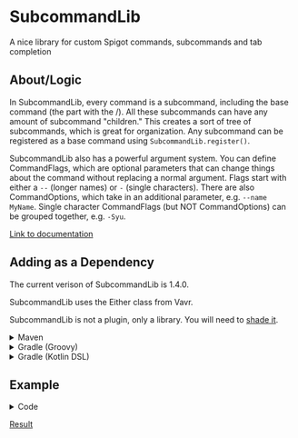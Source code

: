 # SubcommandLib
A nice library for custom Spigot commands, subcommands and tab completion

## About/Logic
In SubcommandLib, every command is a subcommand, including the base command (the part with the /). All these subcommands can have any amount of subcommand "children." This creates a sort of tree of subcommands, which is great for organization. Any subcommand can be registered as a base command using `SubcommandLib.register()`.

SubcommandLib also has a powerful argument system. You can define CommandFlags, which are optional parameters that can change things about the command without replacing a normal argument. Flags start with either a `--` (longer names) or `-` (single characters). There are also CommandOptions, which take in an additional parameter, e.g. `--name MyName`. Single character CommandFlags (but NOT CommandOptions) can be grouped together, e.g. `-Syu`.

[Link to documentation](https://dragin.xyz/javadoc/subcommandlib)

## Adding as a Dependency

The current verison of SubcommandLib is 1.4.0.

SubcommandLib uses the Either class from Vavr.

SubcommandLib is not a plugin, only a library. You will need to [shade it](https://gradleup.com/shadow/).

<details>
<summary>Maven</summary>

```xml
<project>
    <repositories>
        <repository>
            <id>codemc</id>
            <url>https://repo.codemc.io/repository/quadragintillion/</url>
        </repository>
    </repositories>
    
    <dependencies>
        <dependency>
            <groupId>xyz.dragin</groupId>
            <artifactId>subcommandlib</artifactId>
            <version>VERSION</version>
        </dependency>
        <dependency>
            <groupId>io.vavr</groupId>
            <artifactId>vavr</artifactId>
            <version>0.10.6</version>
        </dependency>
    </dependencies>
</project>
```
</details>
<details>
<summary>Gradle (Groovy)</summary>

```gradle
repositories {
    maven { url 'https://repo.codemc.io/repository/quadragintillion/' }
}

dependencies {
    implementation 'xyz.dragin:subcommandlib:VERSION'
    implementation 'io.vavr:vavr:0.10.6'
}
```
</details>
<details>
<summary>Gradle (Kotlin DSL)</summary>

```kotlin
repositories {
    maven(url = "https://repo.codemc.io/repository/quadragintillion/")
}

dependencies {
    implementation("xyz.dragin:subcommandlib:VERSION")
    implementation("io.vavr:vavr:0.10.6")
}
```
</details>

## Example

<details>
<summary>Code</summary>

### SubcommandLibDemo.java
```java
public final class SubcommandLibDemo extends JavaPlugin {
  @Override
  public void onEnable() {
    SubcommandLib.register(new TestCommand(), this);
  }
}
```

### commands/test/TestCommand.java
```java
public class TestCommand implements Subcommand {
  @Override
  public @NotNull String getName() {
    return "test";
  }
  @Override
  public @NotNull List<Subcommand> getSubcommands() {
    return List.of(
        new ComplexSubcommand(), // A more complex subcommand (subcommand1)
        new SimpleSubcommand(), // A more simple sumbcommand (subcommand2)
        new TestCommand() // An infinitely recursive subcommand, because why not
    );
  } // This command does not override execute(), so it cannot be executed.
}
```

### commands/test/ComplexSubcommand.java
```java
public class ComplexSubcommand implements Subcommand {
    @Override
    public @NotNull String getName() {
        return "subcommand1";
    }

    @Override
    public @NotNull List<String> getAliases() {
        return List.of("alias");
    }

    @Override
    public boolean execute(@NotNull CommandSender sender, @NotNull List<Either<String, CommandFlag>> arguments) {
        // Split the arguments into normal arguments in flags, because in this case the order doesn't matter
        List<String> args = SubcommandUtils.getNormalArguments(arguments);
        List<CommandFlag> flags = SubcommandUtils.getFlags(arguments);

        if (args.size() == 1) {
            Player player = Bukkit.getPlayerExact(args.getFirst());
            if (player != null) {
                sender.sendMessage(ChatColor.GREEN + "Ran subcommand1 on " + args.getFirst() + "!");
                player.sendMessage(ChatColor.YELLOW + "Someone ran a command on you!");

                // --optional strikes them with lightning
                if (flags.contains(new CommandFlag("optional") { @Override public List<Character> getSuggestedNext(List<CommandFlag> previous) { return List.of(); }})) {;
                    player.getWorld().strikeLightning(player.getLocation());
                }

                // Check for -f and -r independently, although they can be typed together since they're one character and not CommandOptions
                // CommandFlag.simple() gives you a dummy CommandFlag for comparison purposes
                sender.sendMessage(flags.contains(CommandFlag.simple("f")) ? (ChatColor.GOLD + "flag -f specified") : (ChatColor.YELLOW + "flag -f not specified"));
                sender.sendMessage(flags.contains(CommandFlag.simple("r")) ? (ChatColor.GOLD + "flag -r specified") : (ChatColor.YELLOW + "flag -r not specified"));

                // Check whether --optional-with-option was specified
                // CommandOption.simple() functions the same as CommandFlag.simple()
                if (flags.contains(CommandOption.simple("optional-with-option"))) {
                    // Use the SubcommandUtils.findFromSimple() method to find the full flag
                    CommandOption option = (CommandOption) SubcommandUtils.findFromSimple(CommandOption.simple("optional-with-option"), flags);
                    if (option.getOption() != null) {
                        switch (option.getOption()) {
                            case "option1" -> sender.sendMessage(ChatColor.DARK_PURPLE + "You chose option 1");
                            case "option2" -> sender.sendMessage(ChatColor.DARK_BLUE + "You chose option 2");
                            case "pickme!!" -> sender.sendMessage(ChatColor.GREEN + "Your bank account has just been charged $192,331.97.");
                            default -> sender.sendMessage(ChatColor.RED + "That isn't a valid option!");
                        }
                    } else sender.sendMessage(ChatColor.RED + "You didn't specify an option to --optional-with-option");
                }
            } else sender.sendMessage(ChatColor.RED + "That player could not be found.");
        } else sender.sendMessage(ChatColor.RED + "You must specify a username!");

        return true;
    }

    @Override
    public @NotNull List<String> tabComplete(@NotNull CommandSender sender, @NotNull List<Either<String, CommandFlag>> arguments, String typed) {
        // Return the names of all online players, or nothing if there's already an argument
        return SubcommandUtils.getNormalArguments(arguments).isEmpty() ? Bukkit.getOnlinePlayers().stream().map(Player::getDisplayName).toList() : List.of();
    }

    @Override
    public @NotNull List<CommandFlag> getAllowedFlags(@NotNull CommandSender sender) {
        return List.of(
                CommandFlag.simple("optional"), // Flag --optional
                new CommandOption("optional-with-option") { // Flag --optional-with-option
                    @Override
                    public @NotNull List<String> getSuggestedOptions() {
                        return List.of("option1", "option2", "pickme!!"); // Suggested parameter choices for tab completion
                    }
                },
                new CommandFlag("f") { // Flag -f
                    @Override
                    public List<Character> getSuggestedNext(List<CommandFlag> previous) {
                        // Suggest -r unless it's already been given
                        return previous.contains(CommandFlag.simple("r")) ? List.of() : List.of('r');
                    }
                },
                new CommandFlag("r") { // Flag -r
                    @Override
                    public List<Character> getSuggestedNext(List<CommandFlag> previous) {
                        // Suggest -f unless it's already been given
                        return previous.contains(CommandFlag.simple("f")) ? List.of() : List.of('f');
                    }
                }
        );
    }

    // The default behavior for suggestFlags() is to suggest any flags that haven't already been used. In this case, we don't need to override it.
}
```

### commands/test/SimpleSubcommand.java
```java
public class SimpleSubcommand implements Subcommand {
    @Override
    public @NotNull String getName() {
        return "subcommand2";
    }

    @Override
    public boolean execute(@NotNull CommandSender sender, @NotNull List<Either<String, CommandFlag>> arguments) {
        // Send the player nothing but their arguments as a formatted array
        // All the stream stuff does is convert all the arguments into strings
        sender.sendMessage(Arrays.toString(arguments
                .stream()
                .map(Object::toString)
                .toArray()
        ));
        return true;
    }
}
```

</details>

[Result](https://youtu.be/HIiT0cBvs4Y)
